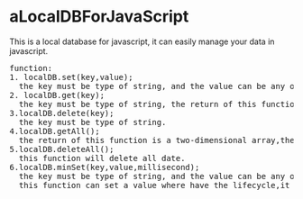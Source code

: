 # aLocalDBForJavaScript
This is a local database for javascript, it can easily manage your data in javascript.
<pre>function:
1. localDB.set(key,value);
  the key must be type of string, and the value can be any object.
2. localDB.get(key);
  the key must be type of string, the return of this function is an object.
3.localDB.delete(key);
  the key must be type of string.
4.localDB.getAll();
  the return of this function is a two-dimensional array,the type of every element of this array is like this:[key,value]
5.localDB.deleteAll();
  this function will delete all date.
6.localDB.minSet(key,value,millisecond);
  the key must be type of string, and the value can be any object,the millisecond must be a number.
  this function can set a value where have the lifecycle,it depends on the millisecond.
</pre>
